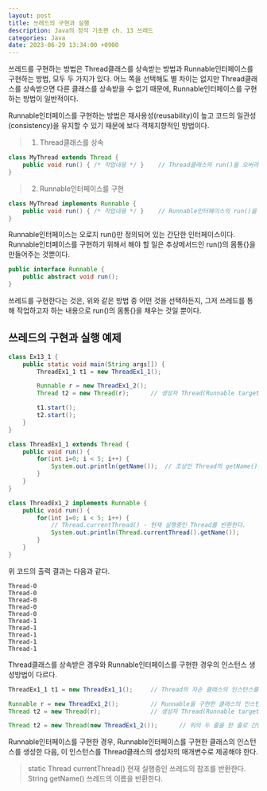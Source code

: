 ```yaml
---
layout: post
title: 쓰레드의 구현과 실행
description: Java의 정석 기초편 ch. 13 쓰레드
categories: Java
date: 2023-06-29 13:34:00 +0900
---
```

쓰레드를 구현하는 방법은 Thread클래스를 상속받는 방법과 Runnable인터페이스를 구현하는 방법, 모두 두 가지가 있다. 어느 쪽을 선택해도 별 차이는 없지만 Thread클래스를 상속받으면 다른 클래스를 상속받을 수 없기 때문에, Runnable인터페이스를 구현하는 방법이 일반적이다.

Runnable인터페이스를 구현하는 방법은 재사용성(reusability)이 높고 코드의 일관성(consistency)을 유지할 수 있기 때문에 보다 객체지향적인 방법이다.

> 1. Thread클래스를 상속
```java
class MyThread extends Thread {
    public void run() { /* 작업내용 */ }    // Thread클래스의 run()을 오버라이딩
}
```

> 2. Runnable인터페이스를 구현
```java
class MyThread implements Runnable {
    public void run() { /* 작업내용 */ }    // Runnable인터페이스의 run()을 구현
}
```

Runnable인터페이스는 오로지 run()만 정의되어 있는 간단한 인터페이스이다. Runnable인터페이스를 구현하기 위해서 해야 할 일은 추상메서드인 run()의 몸통{}을 만들어주는 것뿐이다.

```java
public interface Runnable {
    public abstract void run();
}
```

쓰레드를 구현한다는 것은, 위와 같은 방법 중 어떤 것을 선택하든지, 그저 쓰레드를 통해 작업하고자 하는 내용으로 run()의 몸통{}을 채우는 것일 뿐이다.


## 쓰레드의 구현과 실행 예제

```java
class Ex13_1 {
	public static void main(String args[]) {
		ThreadEx1_1 t1 = new ThreadEx1_1();

		Runnable r = new ThreadEx1_2();
		Thread t2 = new Thread(r);      // 생성자 Thread(Runnable target)

		t1.start();
		t2.start();
	}
}

class ThreadEx1_1 extends Thread {
	public void run() {
		for(int i=0; i < 5; i++) {
			System.out.println(getName());  // 조상인 Thread의 getName()을 호출 
		}
	}
}

class ThreadEx1_2 implements Runnable {
	public void run() {
		for(int i=0; i < 5; i++) {
			// Thread.currentThread() - 현재 실행중인 Thread를 반환한다. 
			System.out.println(Thread.currentThread().getName());
		}
	}
}
```

위 코드의 출력 결과는 다음과 같다.

```
Thread-0
Thread-0
Thread-0
Thread-0
Thread-0
Thread-1
Thread-1
Thread-1
Thread-1
Thread-1
```

Thread클래스를 상속받은 경우와 Runnable인터페이스를 구현한 경우의 인스턴스 생성방법이 다르다.

```java
ThreadEx1_1 t1 = new ThreadEx1_1();     // Thread의 자손 클래스의 인스턴스를 생성

Runnable r = new ThreadEx1_2();         // Runnable을 구현한 클래스의 인스턴스를 생성
Thread t2 = new Thread(r);              // 생성자 Thread(Runnable target)

Thread t2 = new Thread(new ThreadEx1_2());      // 위의 두 줄을 한 줄로 간단히
```

Runnable인터페이스를 구현한 경우, Runnable인터페이스를 구현한 클래스의 인스턴스를 생성한 다음, 이 인스턴스를 Thread클래스의 생성자의 매개변수로 제공해야 한다.

> static Thread currentThread()     현재 실행중인 쓰레드의 참조를 반환한다.\
> String getName()                  쓰레드의 이름을 반환한다.